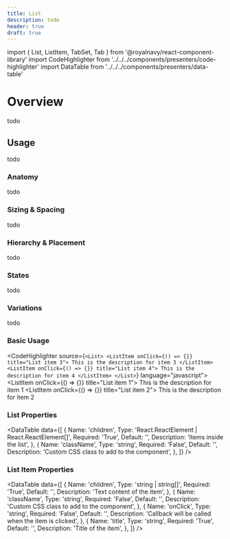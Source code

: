 ```yaml
---
title: List
description: todo
header: true
draft: true
---
```



import { List, ListItem, TabSet, Tab } from '@royalnavy/react-component-library'
import CodeHighlighter from '../../../components/presenters/code-highlighter'
import DataTable from '../../../components/presenters/data-table'

# Overview
todo

## Usage
todo

<TabSet>
<Tab title="Design">

### Anatomy

todo


### Sizing & Spacing
todo

### Hierarchy & Placement
todo

### States

todo

### Variations
todo

</Tab>

<Tab title="Develop">

### Basic Usage
<CodeHighlighter source={`<List>
  <ListItem onClick={() => {}} title="List item 3">
    This is the description for item 3
  </ListItem>
  <ListItem onClick={() => {}} title="List item 4">
    This is the description for item 4
  </ListItem>
</List>`} language="javascript">
<List>
  <ListItem onClick={() => {}} title="List item 1">
    This is the description for item 1
  </ListItem>
  <ListItem onClick={() => {}} title="List item 2">
    This is the description for item 2
  </ListItem>
</List>
</CodeHighlighter>

### List Properties
<DataTable data={[
  {
    Name: 'children',
    Type: 'React.ReactElement<ListItemProps> | React.ReactElement<ListItemProps>[]',
    Required: 'True',
    Default: '',
    Description: 'Items inside the list',
  },
  {
    Name: 'className',
    Type: 'string',
    Required: 'False',
    Default: '',
    Description: 'Custom CSS class to add to the component',
  },
]} />

### List Item Properties
<DataTable data={[
  {
    Name: 'children',
    Type: 'string | string[]',
    Required: 'True',
    Default: '',
    Description: 'Text content of the item',
  },
  {
    Name: 'className',
    Type: 'string',
    Required: 'False',
    Default: '',
    Description: 'Custom CSS class to add to the component',
  },
  {
    Name: 'onClick',
    Type: 'string',
    Required: 'False',
    Default: '',
    Description: 'Callback will be called when the item is clicked',
  },
  {
    Name: 'title',
    Type: 'string',
    Required: 'True',
    Default: '',
    Description: 'Title of the item',
  },
]} />

</Tab>
</TabSet>

